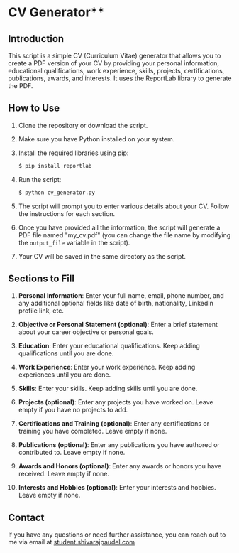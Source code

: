 # CV Generator**

## Introduction

This script is a simple CV (Curriculum Vitae) generator that allows you to create a PDF version of your CV by providing your personal information, educational qualifications, work experience, skills, projects, certifications, publications, awards, and interests. It uses the ReportLab library to generate the PDF.

## How to Use

1. Clone the repository or download the script.

2. Make sure you have Python installed on your system.

3. Install the required libraries using pip:

   ```bash
   $ pip install reportlab
   ```

4. Run the script:

   ```bash
   $ python cv_generator.py
   ```

5. The script will prompt you to enter various details about your CV. Follow the instructions for each section.

6. Once you have provided all the information, the script will generate a PDF file named "my_cv.pdf" (you can change the file name by modifying the `output_file` variable in the script).

7. Your CV will be saved in the same directory as the script.

## Sections to Fill

1. **Personal Information**: Enter your full name, email, phone number, and any additional optional fields like date of birth, nationality, LinkedIn profile link, etc.

2. **Objective or Personal Statement (optional)**: Enter a brief statement about your career objective or personal goals.

3. **Education**: Enter your educational qualifications. Keep adding qualifications until you are done.

4. **Work Experience**: Enter your work experience. Keep adding experiences until you are done.

5. **Skills**: Enter your skills. Keep adding skills until you are done.

6. **Projects (optional)**: Enter any projects you have worked on. Leave empty if you have no projects to add.

7. **Certifications and Training (optional)**: Enter any certifications or training you have completed. Leave empty if none.

8. **Publications (optional)**: Enter any publications you have authored or contributed to. Leave empty if none.

9. **Awards and Honors (optional)**: Enter any awards or honors you have received. Leave empty if none.

10. **Interests and Hobbies (optional)**: Enter your interests and hobbies. Leave empty if none.

## Contact

If you have any questions or need further assistance, you can reach out to me via email at [student.shivarajpaudel.com](mailto:student.shivarajpaudel@gmail.com)
